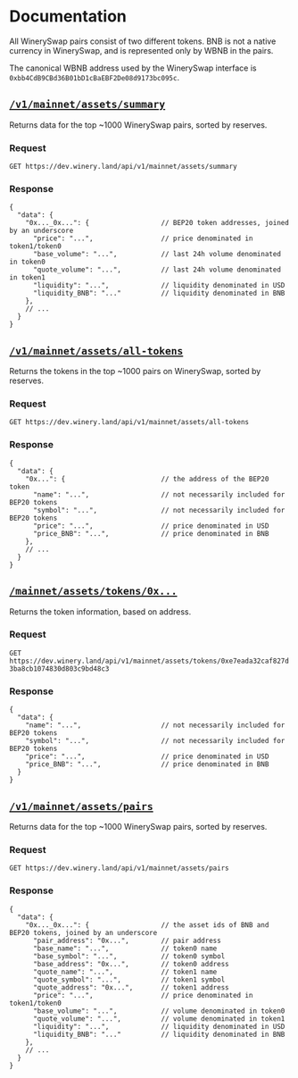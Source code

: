 # Documentation

All WinerySwap pairs consist of two different tokens. BNB is not a native currency in WinerySwap, and is represented only by WBNB in the pairs.

The canonical WBNB address used by the WinerySwap interface is `0xbb4CdB9CBd36B01bD1cBaEBF2De08d9173bc095c`.

## [`/v1/mainnet/assets/summary`](https://dev.winery.land/api/v1/mainnet/assets/summary)

Returns data for the top ~1000 WinerySwap pairs, sorted by reserves. 

### Request

`GET https://dev.winery.land/api/v1/mainnet/assets/summary`

### Response

```json5
{
  "data": {
    "0x..._0x...": {                  // BEP20 token addresses, joined by an underscore
      "price": "...",                 // price denominated in token1/token0
      "base_volume": "...",           // last 24h volume denominated in token0
      "quote_volume": "...",          // last 24h volume denominated in token1
      "liquidity": "...",             // liquidity denominated in USD
      "liquidity_BNB": "..."          // liquidity denominated in BNB
    },
    // ...
  }
}
```

## [`/v1/mainnet/assets/all-tokens`](https://dev.winery.land/api/v1/mainnet/assets/all-tokens)

Returns the tokens in the top ~1000 pairs on WinerySwap, sorted by reserves.

### Request

`GET https://dev.winery.land/api/v1/mainnet/assets/all-tokens`

### Response

```json5
{
  "data": {
    "0x...": {                        // the address of the BEP20 token
      "name": "...",                  // not necessarily included for BEP20 tokens
      "symbol": "...",                // not necessarily included for BEP20 tokens
      "price": "...",                 // price denominated in USD
      "price_BNB": "...",             // price denominated in BNB
    },
    // ...
  }
}
```

## [`/mainnet/assets/tokens/0x...`](https://dev.winery.land/api/v1/mainnet/assets/tokens/0xe7eada32caf827d3ba8cb1074830d803c9bd48c3)

Returns the token information, based on address.

### Request

`GET https://dev.winery.land/api/v1/mainnet/assets/tokens/0xe7eada32caf827d3ba8cb1074830d803c9bd48c3`

### Response

```json5
{
  "data": {
    "name": "...",                    // not necessarily included for BEP20 tokens
    "symbol": "...",                  // not necessarily included for BEP20 tokens
    "price": "...",                   // price denominated in USD
    "price_BNB": "...",               // price denominated in BNB
  }
}
```

## [`/v1/mainnet/assets/pairs`](https://dev.winery.land/api/v1/mainnet/assets/pairs)

Returns data for the top ~1000 WinerySwap pairs, sorted by reserves.

### Request

`GET https://dev.winery.land/api/v1/mainnet/assets/pairs`

### Response

```json5
{
  "data": {
    "0x..._0x...": {                  // the asset ids of BNB and BEP20 tokens, joined by an underscore
      "pair_address": "0x...",        // pair address
      "base_name": "...",             // token0 name
      "base_symbol": "...",           // token0 symbol
      "base_address": "0x...",        // token0 address
      "quote_name": "...",            // token1 name
      "quote_symbol": "...",          // token1 symbol
      "quote_address": "0x...",       // token1 address
      "price": "...",                 // price denominated in token1/token0
      "base_volume": "...",           // volume denominated in token0
      "quote_volume": "...",          // volume denominated in token1
      "liquidity": "...",             // liquidity denominated in USD
      "liquidity_BNB": "..."          // liquidity denominated in BNB
    },
    // ...
  }
}
```